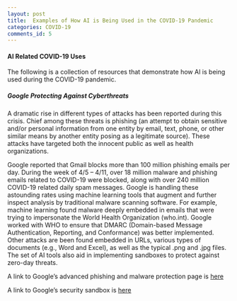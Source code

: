```yaml
---
layout: post
title:  Examples of How AI is Being Used in the COVID-19 Pandemic
categories: COVID-19
comments_id: 5
---
```



#### AI Related COVID-19 Uses

The following is a collection of resources that demonstrate how AI is being used during the COVID-19 pandemic.

##### Google Protecting Against Cyberthreats

A dramatic rise in different types of attacks has been reported during this crisis. Chief among these threats is phishing (an attempt to obtain sensitive and/or personal information from one entity by email, text, phone, or other similar means by another entity posing as a legitimate source). These attacks have targeted both the innocent public as well as health organizations.

Google reported that Gmail blocks more than 100 million phishing emails per day. During the week of 4/5 – 4/11, over 18 million malware and phishing emails related to COVID-19 were blocked, along with over 240 million COVID-19 related daily spam messages. Google is handling these astounding rates using machine learning tools that augment and further inspect analysis by traditional malware scanning software. For example, machine learning found malware deeply embedded in emails that were trying to impersonate the World Health Organization (who.int). Google worked with WHO to ensure that DMARC (Domain-based Message Authentication, Reporting, and Conformance) was better implemented. Other attacks are been found embedded in URLs, various types of documents (e.g., Word and Excel), as well as the typical .png and .jpg files. The set of AI tools also aid in implementing sandboxes to protect against zero-day threats.

A link to Google’s advanced phishing and malware protection page is [here](https://support.google.com/a/answer/9157861?visit_id=637228315310120791-2195605275&rd=1)

A link to Google’s security sandbox is [here](https://support.google.com/a/answer/7676854?hl=en)
